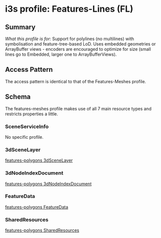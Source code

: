 # i3s profile: Features-Lines (FL)

## Summary

*What this profile is for:* Support for polylines (no multilines) with symbolisation and feature-tree-based LoD. 
Uses embedded geometries or ArrayBuffer views - encoders are encouraged to optimize for size (small lines go to Embedded, larger one to ArrayBufferViews).

## Access Pattern

<p>The access pattern is identical to that of the Features-Meshes profile.</p>

## Schema

The features-meshes profile makes use of all 7 main resource types and restricts properties a little.

### SceneServiceInfo

No specific profile.

### 3dSceneLayer

[features-polygons 3dSceneLayer](./profiles/profiles/features-polygons/rules/docs/3dSceneLayerRules.html)

### 3dNodeIndexDocument

[features-polygons 3dNodeIndexDocument](./profiles/profiles/features-polygons/rules/docs/3dNodeIndexDocumentRules.html)

### FeatureData

[features-polygons FeatureData](./profiles/profiles/features-polygons/rules/docs/FeatureDataRules.html)

### SharedResources

[features-polygons SharedResources](./profiles/profiles/features-polygons/rules/docs/SharedResourceRules.html)
